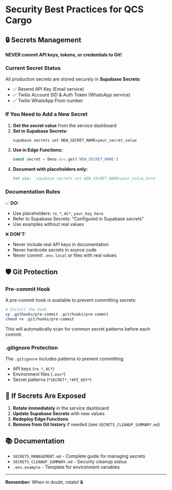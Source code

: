 # Security Best Practices for QCS Cargo

## 🔒 Secrets Management

**NEVER commit API keys, tokens, or credentials to Git!**

### Current Secret Status

All production secrets are stored securely in **Supabase Secrets**:
- ✅ Resend API Key (Email service)
- ✅ Twilio Account SID & Auth Token (WhatsApp service)
- ✅ Twilio WhatsApp From number

### If You Need to Add a New Secret

1. **Get the secret value** from the service dashboard
2. **Set in Supabase Secrets:**
   ```bash
   supabase secrets set NEW_SECRET_NAME=your_secret_value
   ```
3. **Use in Edge Functions:**
   ```typescript
   const secret = Deno.env.get('NEW_SECRET_NAME')
   ```
4. **Document with placeholders only:**
   ```markdown
   Set via: `supabase secrets set NEW_SECRET_NAME=your_value_here`
   ```

### Documentation Rules

✅ **DO:**
- Use placeholders: `re_*`, `AC*`, `your_key_here`
- Refer to Supabase Secrets: "Configured in Supabase secrets"
- Use examples without real values

❌ **DON'T:**
- Never include real API keys in documentation
- Never hardcode secrets in source code
- Never commit `.env.local` or files with real values

## 🛡️ Git Protection

### Pre-commit Hook

A pre-commit hook is available to prevent committing secrets:
```bash
# Install the hook
cp .githooks/pre-commit .git/hooks/pre-commit
chmod +x .git/hooks/pre-commit
```

This will automatically scan for common secret patterns before each commit.

### .gitignore Protection

The `.gitignore` includes patterns to prevent committing:
- API keys (`re_*`, `AC*`)
- Environment files (`.env*`)
- Secret patterns (`*SECRET*`, `*API_KEY*`)

## 🚨 If Secrets Are Exposed

1. **Rotate immediately** in the service dashboard
2. **Update Supabase Secrets** with new values
3. **Redeploy Edge Functions**
4. **Remove from Git history** if needed (see `SECRETS_CLEANUP_SUMMARY.md`)

## 📚 Documentation

- `SECRETS_MANAGEMENT.md` - Complete guide for managing secrets
- `SECRETS_CLEANUP_SUMMARY.md` - Security cleanup status
- `.env.example` - Template for environment variables

---

**Remember:** When in doubt, rotate! 🔒


